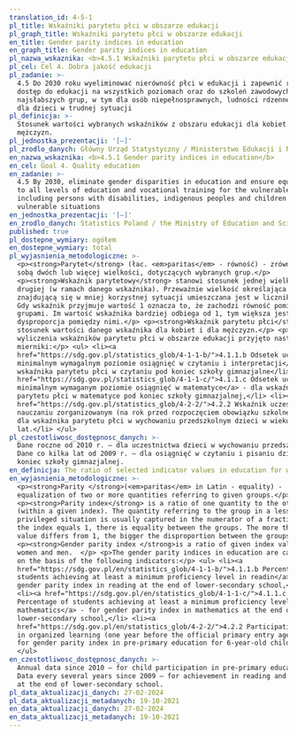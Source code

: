 ```yaml
---
translation_id: 4-5-1
pl_title: Wskaźniki parytetu płci w obszarze edukacji
pl_graph_title: Wskaźniki parytetu płci w obszarze edukacji
en_title: Gender parity indices in education
en_graph_title: Gender parity indices in education
pl_nazwa_wskaznika: <b>4.5.1 Wskaźniki parytetu płci w obszarze edukacji</b>
pl_cel: Cel 4. Dobra jakość edukacji
pl_zadanie: >-
  4.5 Do 2030 roku wyeliminować nierówność płci w edukacji i zapewnić równy
  dostęp do edukacji na wszystkich poziomach oraz do szkoleń zawodowych dla
  najsłabszych grup, w tym dla osób niepełnosprawnych, ludności rdzennej oraz
  dla dzieci w trudnej sytuacji
pl_definicja: >-
  Stosunek wartości wybranych wskaźników z obszaru edukacji dla kobiet i dla
  mężczyzn.
pl_jednostka_prezentacji: '[–]'
pl_zrodlo_danych: Główny Urząd Statystyczny / Ministerstwo Edukacji i Nauki
en_nazwa_wskaznika: <b>4.5.1 Gender parity indices in education</b>
en_cel: Goal 4. Quality education
en_zadanie: >-
  4.5 By 2030, eliminate gender disparities in education and ensure equal access
  to all levels of education and vocational training for the vulnerable,
  including persons with disabilities, indigenous peoples and children in
  vulnerable situations
en_jednostka_prezentacji: '[–]'
en_zrodlo_danych: Statistics Poland / the Ministry of Education and Science
published: true
pl_dostepne_wymiary: ogółem
en_dostepne_wymiary: total
pl_wyjasnienia_metodologiczne: >-
  <p><strong>Parytet</strong> (łac. <em>paritas</em> - równość) - zrównanie ze
  sobą dwóch lub więcej wielkości, dotyczących wybranych grup.</p>
  <p><strong>Wskaźnik parytetowy</strong> stanowi stosunek jednej wielkości do
  drugiej (w ramach danego wskaźnika). Przeważnie wielkość określająca grupę,
  znajdującą się w mniej korzystnej sytuacji umieszczana jest w liczniku ułamka.
  Gdy wskaźnik przyjmuje wartość 1 oznacza to, że zachodzi równość pomiędzy
  grupami. Im wartość wskaźnika bardziej odbiega od 1, tym większa jest
  dysproporcja pomiędzy nimi.</p> <p><strong>Wskaźnik parytetu płci</strong> to
  stosunek wartości danego wskaźnika dla kobiet i dla mężczyzn.</p> <p>Do
  wyliczenia wskaźników parytetu płci w obszarze edukacji przyjęto następujące
  mierniki:</p> <ul> <li><a
  href="https://sdg.gov.pl/statistics_glob/4-1-1-b/">4.1.1.b Odsetek uczniów na
  minimalnym wymagalnym poziomie osiągnięć w czytaniu i interpretacji</a> - dla
  wskaźnika parytetu płci w czytaniu pod koniec szkoły gimnazjalne</li> <li><a
  href="https://sdg.gov.pl/statistics_glob/4-1-1-c/">4.1.1.c Odsetek uczniów na
  minimalnym wymaganym poziomie osiągnięć w matematyce</a> - dla wskaźnika
  parytetu płci w matematyce pod koniec szkoły gimnazjalnej,</li> <li><a
  href="https://sdg.gov.pl/statistics_glob/4-2-2/">4.2.2 Wskaźnik uczestnictwa w
  nauczaniu zorganizowanym (na rok przed rozpoczęciem obowiązku szkolnego)</a> -
  dla wskaźnika parytetu płci w wychowaniu przedszkolnym dzieci w wieku 6
  lat.</li> </ul>
pl_czestotliwosc_dostępnosc_danych: >-
  Dane roczne od 2010 r. – dla uczestnictwa dzieci w wychowaniu przedszkolnym.
  Dane co kilka lat od 2009 r. – dla osiągnięć w czytaniu i pisaniu dzieci pod
  koniec szkoły gimnazjalnej.
en_definicja: The ratio of selected indicator values in education for women and men.
en_wyjasnienia_metodologiczne: >-
  <p><strong>Parity </strong>(<em>paritas</em> in Latin - equality) -
  equalization of two or more quantities referring to given groups.</p>
  <p><strong>Parity index</strong> is a ratio of one quantity to the other
  (within a given index). The quantity referring to the group in a less
  privileged situation is usually captured in the numerator of a fraction. When
  the index equals 1, there is equality between the groups. The more the index
  value differs from 1, the bigger the disproportion between the groups. </p>
  <p><strong>Gender parity index </strong>is a ratio of given index values for
  women and men.  </p> <p>The gender parity indices in education are calculated
  on the basis of the following indicators:</p> <ul> <li><a
  href="https://sdg.gov.pl/en/statistics_glob/4-1-1-b/">4.1.1.b Percentage of
  students achieving at least a minimum proficiency level in readin</a>g   for
  gender parity index in reading at the end of lower-secondary school,</li>
  <li><a href="https://sdg.gov.pl/en/statistics_glob/4-1-1-c/">4.1.1.c
  Percentage of students achieving at least a minimum proficiency level in
  mathematics</a> - for gender parity index in mathematics at the end of
  lower-secondary school,</li> <li><a
  href="https://sdg.gov.pl/en/statistics_glob/4-2-2/">4.2.2 Participation rate
  in organized learning (one year before the official primary entry age)</a> -
  for gender parity index in pre-primary education for 6-year-old children.</li>
  </ul>
en_czestotliwosc_dostępnosc_danych: >-
  Annual data since 2010 – for child participation in pre-primary education.
  Data every several years since 2009 – for achievement in reading and writing
  at the end of lower-secondary school.
pl_data_aktualizacji_danych: 27-02-2024
pl_data_aktualizacji_metadanych: 19-10-2021
en_data_aktualizacji_danych: 27-02-2024
en_data_aktualizacji_metadanych: 19-10-2021
---
```

